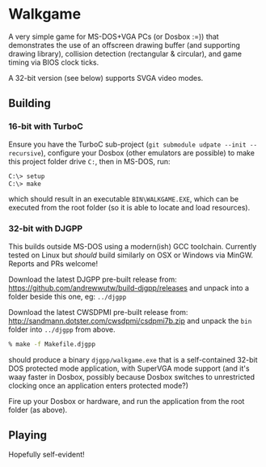 # Walkgame

A very simple game for MS-DOS+VGA PCs (or Dosbox :=)) that demonstrates the use of an offscreen
drawing buffer (and supporting drawing library), collision detection (rectangular & circular),
and game timing via BIOS clock ticks.

A 32-bit version (see below) supports SVGA video modes.

## Building

### 16-bit with TurboC

Ensure you have the TurboC sub-project (`git submodule udpate --init --recursive`), configure
your Dosbox (other emulators are possible) to make this project folder drive `C:`, then in
MS-DOS, run:
```bash
C:\> setup
C:\> make
```
which should result in an executable `BIN\WALKGAME.EXE`, which can be executed from the root
folder (so it is able to locate and load resources).

### 32-bit with DJGPP

This builds outside MS-DOS using a modern(ish) GCC toolchain. Currently tested on Linux but
_should_ build similarly on OSX or Windows via MinGW. Reports and PRs welcome!

Download the latest DJGPP pre-built release from:
https://github.com/andrewwutw/build-djgpp/releases
and unpack into a folder beside this one, eg: `../djgpp`

Download the latest CWSDPMI pre-built release from:
http://sandmann.dotster.com/cwsdpmi/csdpmi7b.zip
and unpack the `bin` folder into `../djgpp` from above.

```bash
% make -f Makefile.djgpp
```
should produce a binary `djgpp/walkgame.exe` that is a self-contained 32-bit DOS protected mode
application, with SuperVGA mode support (and it's waay faster in Dosbox, possibly because
Dosbox switches to unrestricted clocking once an application enters protected mode?)

Fire up your Dosbox or hardware, and run the application from the root folder (as above).

## Playing

Hopefully self-evident!
